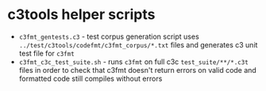 # c3tools helper scripts

* `c3fmt_gentests.c3` - test corpus generation script uses `../test/c3tools/codefmt/c3fmt_corpus/*.txt` files and generates c3 unit test file for `c3fmt`
* `c3fmt_c3c_test_suite.sh` - runs `c3fmt` on full c3c `test_suite/**/*.c3t` files in order to check that c3fmt doesn't return errors on valid code and formatted code still compiles without errors
